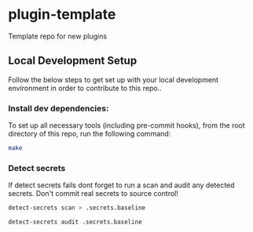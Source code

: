 # plugin-template
Template repo for new plugins

## Local Development Setup
Follow the below steps to get set up with your local development environment in order to contribute to this repo..

### Install dev dependencies:
To set up all necessary tools (including pre-commit hooks), from the root directory of this repo, run the following
command:
```bash
make
```

### Detect secrets
If detect secrets fails dont forget to run a scan and audit any detected secrets. Don't commit real secrets to source control!

```bash
detect-secrets scan > .secrets.baseline
```

```bash
detect-secrets audit .secrets.baseline
```
